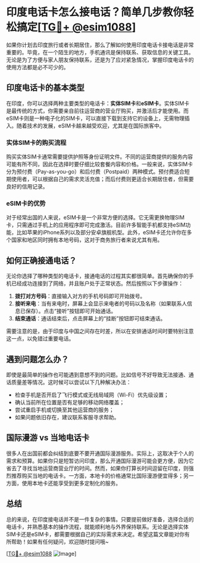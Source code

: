 # 印度电话卡怎么接电话？简单几步教你轻松搞定[[TG💪+ @esim1088](https://t.me/s/esim1088)]

如果你计划去印度旅行或者长期居住，那么了解如何使用印度电话卡接电话是非常重要的。毕竟，在一个陌生的地方，手机通讯是保持联系、获取信息的关键工具。无论是为了方便与家人朋友保持联系，还是为了应对紧急情况，掌握印度电话卡的使用方法都是必不可少的。

## 印度电话卡的基本类型

在印度，你可以选择两种主要类型的电话卡：**实体SIM卡**和**eSIM卡**。实体SIM卡是最传统的方式，你需要亲自前往运营商的营业厅购买，并激活后才能使用。而eSIM卡则是一种电子化的SIM卡，可以直接下载到支持它的设备上，无需物理插入。随着技术的发展，eSIM卡越来越受欢迎，尤其是在国际旅客中。

### 实体SIM卡的购买流程

购买实体SIM卡通常需要提供护照等身份证明文件。不同的运营商提供的服务内容可能有所不同，因此在选择时要仔细比较套餐内容和价格。一般来说，实体SIM卡分为预付费（Pay-as-you-go）和后付费（Postpaid）两种模式。预付费适合短期使用者，可以根据自己的需求灵活充值；而后付费则更适合长期居住者，但需要良好的信用记录。

### eSIM卡的优势

对于经常出国的人来说，eSIM卡是一个非常方便的选择。它无需更换物理SIM卡，只需通过手机上的应用程序即可完成激活。目前许多智能手机都支持eSIM功能，比如苹果的iPhone系列以及部分安卓旗舰机型。此外，eSIM卡还允许你在多个国家和地区同时拥有本地号码，这对于商务旅行者来说尤其有用。

## 如何正确接通电话？

无论你选择了哪种类型的电话卡，接通电话的过程其实都很简单。首先确保你的手机已经成功连接到了网络，并且账户处于正常状态。然后按照以下步骤操作：

1. **拨打对方号码**：直接输入对方的手机号码即可开始拨号。
2. **接听来电**：当有来电时，屏幕上会显示来电者的号码以及名称（如果联系人信息已保存）。点击“接听”按钮即可开始通话。
3. **结束通话**：通话结束后，点击屏幕上的“挂断”按钮即可结束通话。

需要注意的是，由于印度与中国之间存在时差，所以在安排通话时间时要特别注意这一点，以免错过重要电话。

## 遇到问题怎么办？

即使是最简单的操作也可能遇到意想不到的问题。比如信号不好导致无法接通、通话质量差等情况。这时候可以尝试以下几种解决办法：

- 检查手机是否开启了飞行模式或无线局域网（Wi-Fi）优先级设置；
- 确认当前所在位置是否有足够的移动网络覆盖；
- 尝试重启手机或切换至其他运营商的服务；
- 如果问题依旧存在，建议联系客服寻求帮助。

## 国际漫游 vs 当地电话卡

很多人在出国前都会纠结到底要不要开通国际漫游服务。实际上，这取决于个人的需求和预算。如果你只是短暂访问印度，那么开通国际漫游可能会更方便，因为它省去了寻找当地运营商营业厅的时间。然而，如果你打算长时间逗留在印度，则强烈推荐购买当地的电话卡。一方面，本地卡的价格通常比国际漫游便宜得多；另一方面，使用本地卡还能享受到更多定制化的服务。

## 总结

总的来说，在印度接电话并不是一件复杂的事情。只要提前做好准备，选择合适的电话卡，并熟悉基本的操作流程，就能顺利地与外界保持联系。无论是选择实体SIM卡还是eSIM卡，都需要根据自己的实际需求来决定。希望这篇文章能对你有所帮助！如果有任何疑问，欢迎随时提问哦~

[[TG💪+ @esim1088](https://t.me/s/esim1088) ![Image](https://i.postimg.cc/4NQfJmqS/Snipaste-2025-05-13-00-14-12.png)]